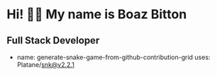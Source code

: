 # Hi! 👋🏻 My name is Boaz Bitton


## Full Stack Developer

- name: generate-snake-game-from-github-contribution-grid
  uses: Platane/snk@v2.2.1
